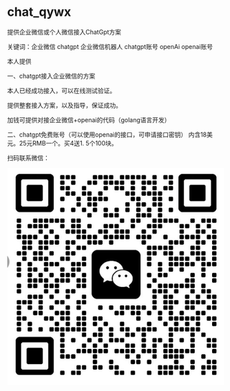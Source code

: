 # chat_qywx


提供企业微信或个人微信接入ChatGpt方案


关键词：企业微信 chatgpt 企业微信机器人 chatgpt账号 openAi openai账号



本人提供


一、chatgpt接入企业微信的方案


  本人已经成功接入，可以在线测试验证。
  
  
  提供整套接入方案，以及指导，保证成功。
  
  
  加钱可提供对接企业微信+openai的代码（golang语言开发）


二、chatgpt免费账号（可以使用openai的接口，可申请接口密钥） 内含18美元。25元RMB一个。买4送1. 5个100块。


扫码联系微信：


![image](wxhao.jpg)

